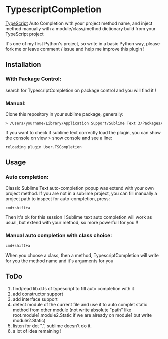 # TypescriptCompletion

[TypeScript](http://www.typescriptlang.org/) Auto Completion with your project method name, and inject method manually with a module/class/method dictionary build from your TypeScript project

It's one of my first Python's project, so write in a basic Python way, please fork me or leave comment / issue and help me improve this plugin !

## Installation

### With Package Control:

search for TypescriptCompletion on package control and you will find it ! 

### Manual:

Clone this repository in your sublime package, generally:

    > /Users/yourname/Library/Application Support/Sublime Text 3/Packages/

If you want to check if sublime text correctly load the plugin, you can show the console on view > show console and see a line:

    reloading plugin User.TSCompletion

## Usage

### Auto completion:

Classic Sublime Text auto-completion popup was extend with your own project method. If you are not in a sublime project, you can fill manually a project path to inspect for auto-completion, press:

    cmd+shift+a

Then it's ok for this session ! Sublime text auto completion will work as usual, but extend with your method, so more powerfull for you !!

### Manual auto completion with class choice:

    cmd+shift+a

When you choose a class, then a method, TypescriptCompletion will write for you the method name and it's arguments for you

## ToDo

1. find/read lib.d.ts of typescript to fill auto completion with it
2. add constructor support
3. add interface support
4. detect module of the current file and use it to auto complet static method from other module (not write absolute "path" like root.module1.module2.Static if we are already on module1 but write module2.Static)
5. listen for dot ".", sublime doesn't do it.
6. a lot of idea remaining !
